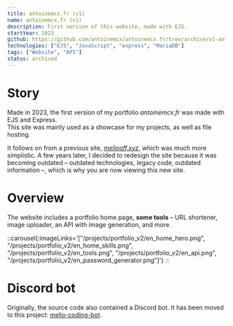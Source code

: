 ```yaml
---
title: antoinemcx.fr (v1)
name: antoinemcx.fr (v1)
description: First version of this website, made with EJS.
startYear: 2023
github: https://github.com/antoinemcx/antoinemcx.fr/tree/archive/v1-antoinemcx.fr-ejs
technologies: ["EJS", "JavaScript", "express", "MariaDB"]
tags: ["Website", "API"]
status: archived
---
```


# Story

Made in 2023, the first version of my portfolio *antoinemcx.fr* was made with EJS and Express.  
This site was mainly used as a showcase for my projects, as well as file hosting.

It follows on from a previous site, [*meliooff.xyz*](https://github.com/antoinemcx/antoinemcx.fr/tree/archive/v0-meliooff.xyz-ejs), which was much more simplistic.
A few years later, I decided to redesign the site because it was becoming outdated – outdated technologies, legacy code, outdated information –, which is why you are now viewing this new site.

# Overview

The website includes a portfolio home page, **some tools** – URL shortener, image uploader, an API with image generation, and more.

::carousel{:imageLinks='["/projects/portfolio_v2/en_home_hero.png", "/projects/portfolio_v2/en_home_skills.png", "/projects/portfolio_v2/en_tools.png", "/projects/portfolio_v2/en_api.png", "/projects/portfolio_v2/en_password_generator.png"]'}
::

# Discord bot

Originally, the source code also contained a Discord bot. It has been moved to this project: [melio-coding-bot](/projects/melio_coding_bot).
